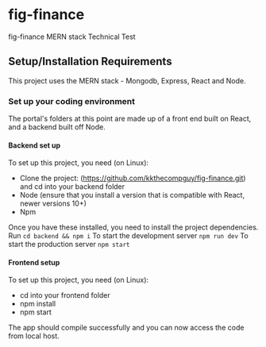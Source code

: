 # fig-finance
fig-finance MERN stack Technical Test


## Setup/Installation Requirements

This project uses the MERN stack - Mongodb, Express, React and Node.

### Set up your coding environment

The portal's folders at this point are made up of a front end built on React, and a backend built off Node. 

#### Backend set up
To set up this project, you need (on Linux):
* Clone the project: (https://github.com/kkthecompguy/fig-finance.git) and cd into your backend folder
* Node (ensure that you install a version that is compatible with React, newer versions 10+)
* Npm 

Once you have these installed, you need to install the project dependencies. Run 
```cd backend && npm i```
To start the development server
```npm run dev```
To start the production server
```npm start```

#### Frontend setup

To set up this project, you need (on Linux):
* cd into your frontend folder
* npm install
* npm start 

The app should compile successfully and you can now access the code from local host.
